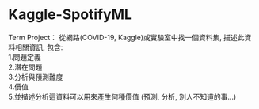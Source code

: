 ﻿# Kaggle-SpotifyML

Term Project：
從網路(COVID-19, Kaggle)或實驗室中找一個資料集, 描述此資  
料相關資訊, 包含:  
1.問題定義  
2.潛在問題  
3.分析與預測難度  
4.價值  
5.並描述分析這資料可以用來產生何種價值 (預測, 分析, 別人不知道的事…)  
